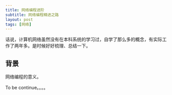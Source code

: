 ```yaml
---
title: 网络编程进阶
subtitle: 网络编程精进之路
layout: post
tags: [网络]
---
```


话说，计算机网络虽然没有在本科系统的学习过，自学了那么多的概念，有实际工作了两年多。是时候好好梳理、总结一下。



##  背景

网络编程的意义。



To be continue。。。。